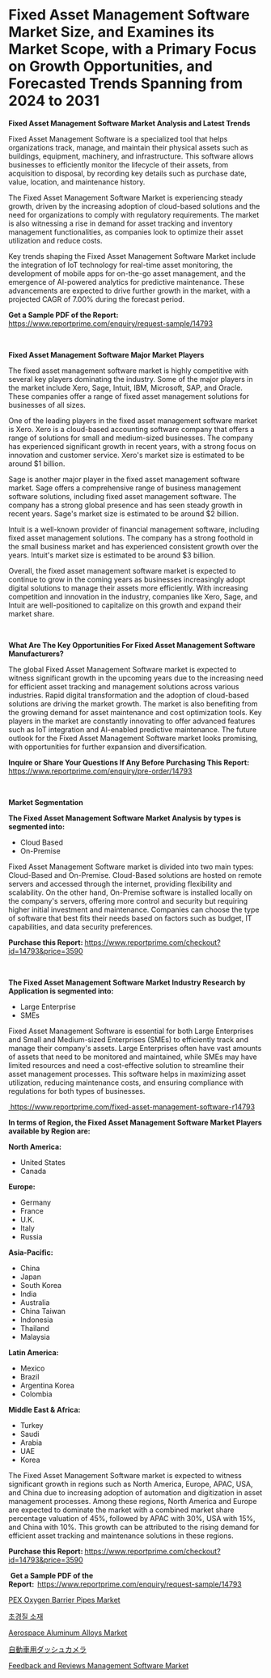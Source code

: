 <p><h1>Fixed Asset Management Software Market Size, and Examines its Market Scope, with a Primary Focus on Growth Opportunities, and Forecasted Trends Spanning from 2024 to 2031</h1></p><p><strong>Fixed Asset Management Software Market Analysis and Latest Trends</strong></p>
<p><p>Fixed Asset Management Software is a specialized tool that helps organizations track, manage, and maintain their physical assets such as buildings, equipment, machinery, and infrastructure. This software allows businesses to efficiently monitor the lifecycle of their assets, from acquisition to disposal, by recording key details such as purchase date, value, location, and maintenance history.</p><p>The Fixed Asset Management Software Market is experiencing steady growth, driven by the increasing adoption of cloud-based solutions and the need for organizations to comply with regulatory requirements. The market is also witnessing a rise in demand for asset tracking and inventory management functionalities, as companies look to optimize their asset utilization and reduce costs.</p><p>Key trends shaping the Fixed Asset Management Software Market include the integration of IoT technology for real-time asset monitoring, the development of mobile apps for on-the-go asset management, and the emergence of AI-powered analytics for predictive maintenance. These advancements are expected to drive further growth in the market, with a projected CAGR of 7.00% during the forecast period.</p></p>
<p><strong>Get a Sample PDF of the Report:&nbsp;</strong> <a href="https://www.reportprime.com/enquiry/request-sample/14793">https://www.reportprime.com/enquiry/request-sample/14793</a></p>
<p>&nbsp;</p>
<p><strong>Fixed Asset Management Software Major Market Players</strong></p>
<p><p>The fixed asset management software market is highly competitive with several key players dominating the industry. Some of the major players in the market include Xero, Sage, Intuit, IBM, Microsoft, SAP, and Oracle. These companies offer a range of fixed asset management solutions for businesses of all sizes.</p><p>One of the leading players in the fixed asset management software market is Xero. Xero is a cloud-based accounting software company that offers a range of solutions for small and medium-sized businesses. The company has experienced significant growth in recent years, with a strong focus on innovation and customer service. Xero's market size is estimated to be around $1 billion.</p><p>Sage is another major player in the fixed asset management software market. Sage offers a comprehensive range of business management software solutions, including fixed asset management software. The company has a strong global presence and has seen steady growth in recent years. Sage's market size is estimated to be around $2 billion.</p><p>Intuit is a well-known provider of financial management software, including fixed asset management solutions. The company has a strong foothold in the small business market and has experienced consistent growth over the years. Intuit's market size is estimated to be around $3 billion.</p><p>Overall, the fixed asset management software market is expected to continue to grow in the coming years as businesses increasingly adopt digital solutions to manage their assets more efficiently. With increasing competition and innovation in the industry, companies like Xero, Sage, and Intuit are well-positioned to capitalize on this growth and expand their market share.</p></p>
<p>&nbsp;</p>
<p><strong>What Are The Key Opportunities For Fixed Asset Management Software Manufacturers?</strong></p>
<p><p>The global Fixed Asset Management Software market is expected to witness significant growth in the upcoming years due to the increasing need for efficient asset tracking and management solutions across various industries. Rapid digital transformation and the adoption of cloud-based solutions are driving the market growth. The market is also benefiting from the growing demand for asset maintenance and cost optimization tools. Key players in the market are constantly innovating to offer advanced features such as IoT integration and AI-enabled predictive maintenance. The future outlook for the Fixed Asset Management Software market looks promising, with opportunities for further expansion and diversification.</p></p>
<p><strong>Inquire or Share Your Questions If Any Before Purchasing This Report:</strong> <a href="https://www.reportprime.com/enquiry/pre-order/14793">https://www.reportprime.com/enquiry/pre-order/14793</a></p>
<p>&nbsp;</p>
<p><strong>Market Segmentation</strong></p>
<p><strong>The Fixed Asset Management Software Market Analysis by types is segmented into:</strong></p>
<p><ul><li>Cloud Based</li><li>On-Premise</li></ul></p>
<p><p>Fixed Asset Management Software market is divided into two main types: Cloud-Based and On-Premise. Cloud-Based solutions are hosted on remote servers and accessed through the internet, providing flexibility and scalability. On the other hand, On-Premise software is installed locally on the company's servers, offering more control and security but requiring higher initial investment and maintenance. Companies can choose the type of software that best fits their needs based on factors such as budget, IT capabilities, and data security preferences.</p></p>
<p><strong>Purchase this Report:&nbsp;</strong><a href="https://www.reportprime.com/checkout?id=14793&price=3590">https://www.reportprime.com/checkout?id=14793&price=3590</a></p>
<p>&nbsp;</p>
<p><strong>The Fixed Asset Management Software Market Industry Research by Application is segmented into:</strong></p>
<p><ul><li>Large Enterprise</li><li>SMEs</li></ul></p>
<p><p>Fixed Asset Management Software is essential for both Large Enterprises and Small and Medium-sized Enterprises (SMEs) to efficiently track and manage their company's assets. Large Enterprises often have vast amounts of assets that need to be monitored and maintained, while SMEs may have limited resources and need a cost-effective solution to streamline their asset management processes. This software helps in maximizing asset utilization, reducing maintenance costs, and ensuring compliance with regulations for both types of businesses.</p></p>
<p><a href="https://www.reportprime.com/fixed-asset-management-software-r14793">&nbsp;https://www.reportprime.com/fixed-asset-management-software-r14793</a></p>
<p><strong>In terms of Region, the Fixed Asset Management Software Market Players available by Region are:</strong></p>
<p>
    <p> <strong> North America: </strong>
        <ul>
            <li>United States</li>
            <li>Canada</li>
        </ul>
        </p> 
    <p> <strong> Europe: </strong>
        <ul>
            <li>Germany</li>
            <li>France</li>
            <li>U.K.</li>
            <li>Italy</li>
            <li>Russia</li>
        </ul>
        </p> 
    <p> <strong> Asia-Pacific: </strong>
        <ul>
            <li>China</li>
            <li>Japan</li>
            <li>South Korea</li>
            <li>India</li>
            <li>Australia</li>
            <li>China Taiwan</li>
            <li>Indonesia</li>
            <li>Thailand</li>
            <li>Malaysia</li>
        </ul>
        </p> 
    <p> <strong> Latin America: </strong>
        <ul>
            <li>Mexico</li>
            <li>Brazil</li>
            <li>Argentina Korea</li>
            <li>Colombia</li>
        </ul>
        </p> 
    <p> <strong> Middle East & Africa: </strong>
        <ul>
            <li>Turkey</li>
            <li>Saudi</li>
            <li>Arabia</li>
            <li>UAE</li>
            <li>Korea</li>
        </ul>
    </p>
    </p>
<p><p>The Fixed Asset Management Software market is expected to witness significant growth in regions such as North America, Europe, APAC, USA, and China due to increasing adoption of automation and digitization in asset management processes. Among these regions, North America and Europe are expected to dominate the market with a combined market share percentage valuation of 45%, followed by APAC with 30%, USA with 15%, and China with 10%. This growth can be attributed to the rising demand for efficient asset tracking and maintenance solutions in these regions.</p></p>
<p><strong>Purchase this Report: </strong><a href="https://www.reportprime.com/checkout?id=14793&price=3590">https://www.reportprime.com/checkout?id=14793&price=3590</a></p>
<p>&nbsp;<strong>Get a Sample PDF of the Report:&nbsp;&nbsp;</strong><a href="https://www.reportprime.com/enquiry/request-sample/14793">https://www.reportprime.com/enquiry/request-sample/14793</a></p>
<p><strong></strong></p>
<p><p><a href="https://medium.com/@tobyyundt/pex-oxygen-barrier-pipes-market-trends-focusing-on-pex-oxygen-barrier-pipes-market-insight-and-6b55d321a09a">PEX Oxygen Barrier Pipes Market</a></p><p><a href="https://medium.com/@jewelmohr02/%EB%A7%A4%EC%9A%B0-%EC%96%B4%EB%A0%A4%EC%9A%B4-%EC%9E%AC%EB%A3%8C-%EC%8B%9C%EC%9E%A5-%EA%B0%9C%EC%9A%94-2024%EB%85%84%EB%B6%80%ED%84%B0-2031%EB%85%84%EA%B9%8C%EC%A7%80%EC%9D%98-%EA%B8%80%EB%A1%9C%EB%B2%8C-%EC%8B%9C%EC%9E%A5-%EB%8F%99%ED%96%A5%EA%B3%BC-%EC%A0%84%EB%A7%9D-c1dcd7879e5a">초경질 소재</a></p><p><a href="https://medium.com/@tobyyundt/aerospace-aluminum-alloys-market-size-share-trends-analysis-report-by-end-use-single-aisle-585e5ba2f875">Aerospace Aluminum Alloys Market</a></p><p><a href="https://medium.com/@chabib.jrq/%E6%AC%A1%E3%81%AE%E6%96%87%E7%AB%A0%E3%82%92%E6%97%A5%E6%9C%AC%E8%AA%9E%E3%81%AB%E7%BF%BB%E8%A8%B3%E3%81%97%E3%81%BE%E3%81%99-2024%E5%B9%B4%E3%81%8B%E3%82%892031%E5%B9%B4%E3%81%BE%E3%81%A7%E3%81%AE%E6%9C%9F%E9%96%93%E3%81%AB-%E4%B8%96%E7%95%8C%E3%81%AE%E8%87%AA%E5%8B%95%E8%BB%8A%E7%94%A8%E3%83%80%E3%83%83%E3%82%B7%E3%83%A5%E3%82%AB%E3%83%A1%E3%83%A9%E3%81%AE%E5%B8%82%E5%A0%B4%E3%82%B7%E3%82%A7%E3%82%A2%E3%81%A8%E6%88%90%E9%95%B7%E6%A9%9F%E4%BC%9A-%E5%B8%82%E5%A0%B4%E8%A6%8F%E6%A8%A1%E3%81%8C%E5%B9%B4%E9%96%93%E5%B9%B3%E5%9D%87%E6%88%90%E9%95%B7%E7%8E%8710-3-%E3%81%A7%E6%8B%A1%E5%A4%A7%E3%81%97%E3%81%A6%E3%81%84%E3%81%BE%E3%81%99-9e52f0ab49ff">自動車用ダッシュカメラ</a></p><p><a href="https://github.com/bmorecock/Market-Research-Report-List-4/blob/main/feedback-and-reviews-management-software-market.md">Feedback and Reviews Management Software Market</a></p></p>